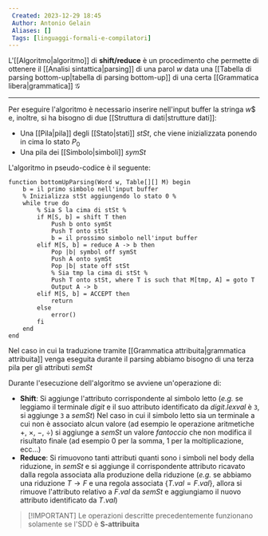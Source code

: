 ```yaml
---
 Created: 2023-12-29 18:45
 Author: Antonio Gelain
 Aliases: []
 Tags: [linguaggi-formali-e-compilatori]
---
```


L'[[Algoritmo|algoritmo]] di **shift/reduce** è un procedimento che permette di ottenere il [[Analisi sintattica|parsing]] di una parol $w$ data una [[Tabella di parsing bottom-up|tabella di parsing bottom-up]] di una certa [[Grammatica libera|grammatica]] $\mathcal{G}$

---

Per eseguire l'algoritmo è necessario inserire nell'input buffer la stringa $w\$$ e, inoltre, si ha bisogno di due [[Struttura di dati|strutture dati]]:
- Una [[Pila|pila]] degli [[Stato|stati]] $stSt$, che viene inizializzata ponendo in cima lo stato $P_{0}$
- Una pila dei [[Simbolo|simboli]] $symSt$

L'algoritmo in pseudo-codice è il seguente:
```
function bottomUpParsing(Word w, Table[][] M) begin
    b = il primo simbolo nell'input buffer
    % Inizializza stSt aggiungendo lo stato 0 %
    while true do
        % Sia S la cima di stSt %
        if M[S, b] = shift T then
            Push b onto symSt
            Push T onto stSt
            b = il prossimo simbolo nell'input buffer
        elif M[S, b] = reduce A -> b then
            Pop |b| symbol off symSt
            Push A onto symSt
            Pop |b| state off stSt
            % Sia tmp la cima di stSt %
            Push T onto stSt, where T is such that M[tmp, A] = goto T
            Output A -> b
        elif M[S, b] = ACCEPT then
            return
        else
            error()
        fi
    end
end
```

Nel caso in cui la traduzione tramite [[Grammatica attribuita|grammatica attribuita]] venga eseguita durante il parsing abbiamo bisogno di una terza pila per gli attributi $semSt$

Durante l'esecuzione dell'algoritmo se avviene un'operazione di:
- **Shift**: Si aggiunge l'attributo corrispondente al simbolo letto (*e.g.* se leggiamo il terminale $digit$ e il suo attributo identificato da $digit.lexval$ è `3`, si aggiunge `3` a $semSt$)
    Nel caso in cui il simbolo letto sia un terminale a cui non è associato alcun valore (ad esempio le operazione aritmetiche $+$, $\times$, $-$, $\div$) si aggiunge a $semSt$ un valore *fantoccio* che non modifica il risultato finale (ad esempio $0$ per la somma, $1$ per la moltiplicazione, ecc...)
- **Reduce**: Si rimuovono tanti attributi quanti sono i simboli nel body della riduzione, in $semSt$ e si aggiunge il corrispondente attributo ricavato dalla regola associata alla produzione della riduzione (*e.g.* se abbiamo una riduzione $T \rightarrow F$ e una regola associata $\{ T.val = F.val \}$, allora si rimuove l'attributo relativo a $F.val$ da $semSt$ e aggiungiamo il nuovo attributo identificato da $T.val$)

> [!IMPORTANT] Le operazioni descritte precedentemente funzionano solamente se l'SDD è **S-attribuita**
